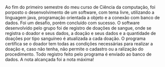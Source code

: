Ao fim do primeiro semestre do meu curso de Ciência da computação, foi porposto o desenvolvimento de um software, com tema livre, utilizando a linguagem java, programação orientada a objeto e a conexão com banco de dados. Foi um desafio, porém concluído com sucesso. O software desenvolvido pelo grupo foi de registro de doações de sangue, onde se registra o doador e seus dados, a doação e seus dados e a quantidade de doações por tipo sanguíneo é atualizada a cada doação. O programa certifica se o doador tem todas as condições necessárias para realizar a doação e, caso não tenha, não permite o cadastro ou a ralização do procedimento. Todo registro feito pelo programa é enviado ao banco de dados. A nota alcançada foi a nota máxima!
